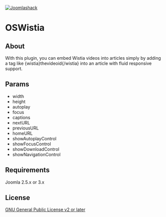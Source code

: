 [![Joomlashack](https://www.joomlashack.com/images/logo_circle_small.png)](https://www.joomlashack.com)

OSWistia
============

## About

With this plugin, you can embed Wistia videos into articles simply by adding a tag like {wistia}thevideoid{/wistia} into an article with fluid responsive support.

## Params

* width
* height
* autoplay
* focus
* captions
* nextURL
* previousURL
* homeURL
* showAutoplayControl
* showFocusControl
* showDownloadControl
* showNavigationControl

## Requirements

Joomla 2.5.x or 3.x

## License

[GNU General Public License v2 or later](http://www.gnu.org/copyleft/gpl.html)
